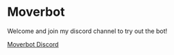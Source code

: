 # Moverbot

Welcome and join my discord channel to try out the bot!

[Moverbot Discord](https://discord.gg/nqwS7GD)

